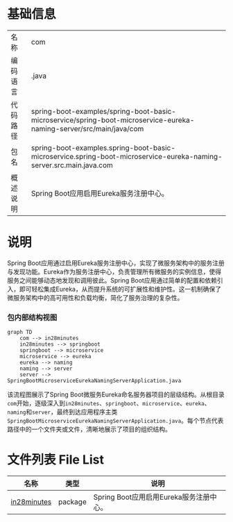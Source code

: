 # 基础信息

|      |      |
|------|------|
| 名称 | com |
| 编码语言 | .java |
| 代码路径 | spring-boot-examples/spring-boot-basic-microservice/spring-boot-microservice-eureka-naming-server/src/main/java/com |
| 包名 | spring-boot-examples.spring-boot-basic-microservice.spring-boot-microservice-eureka-naming-server.src.main.java.com |
| 概述说明 | Spring Boot应用启用Eureka服务注册中心。 |

# 说明

Spring Boot应用通过启用Eureka服务注册中心，实现了微服务架构中的服务注册与发现功能。Eureka作为服务注册中心，负责管理所有微服务的实例信息，使得服务之间能够动态地发现和调用彼此。Spring Boot应用通过简单的配置和依赖引入，即可轻松集成Eureka，从而提升系统的可扩展性和维护性。这一机制确保了微服务架构中的高可用性和负载均衡，简化了服务治理的复杂性。


### 包内部结构视图

```mermaid
graph TD
    com --> in28minutes
    in28minutes --> springboot
    springboot --> microservice
    microservice --> eureka
    eureka --> naming
    naming --> server
    server --> SpringBootMicroserviceEurekaNamingServerApplication.java
```

该流程图展示了Spring Boot微服务Eureka命名服务器项目的层级结构。从根目录`com`开始，逐级深入到`in28minutes`、`springboot`、`microservice`、`eureka`、`naming`和`server`，最终到达应用程序主类`SpringBootMicroserviceEurekaNamingServerApplication.java`。每个节点代表路径中的一个文件夹或文件，清晰地展示了项目的组织结构。

# 文件列表 File List

| 名称   | 类型  | 说明 |
|-------|------|-------------|
| [in28minutes](in28minutes/_module.md) | package | Spring Boot应用启用Eureka服务注册中心。 |


